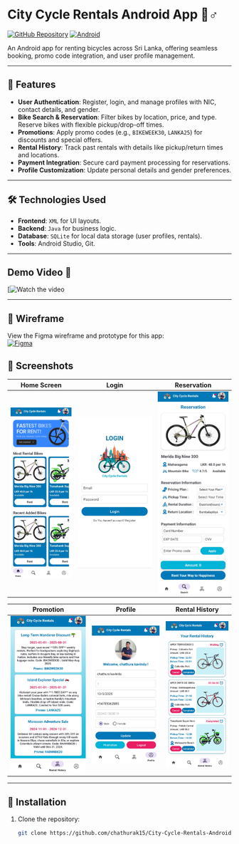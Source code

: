 # City Cycle Rentals Android App 🚴♂️

[![GitHub Repository](https://img.shields.io/badge/Repo-City%20Cycle%20Rentals-blue)](https://github.com/chathurak15/City-Cycle-Rentals-Android-App)
[![Android](https://img.shields.io/badge/Platform-Android-green)](https://www.android.com/)

An Android app for renting bicycles across Sri Lanka, offering seamless booking, promo code integration, and user profile management.

---

## 📱 Features
- **User Authentication**: Register, login, and manage profiles with NIC, contact details, and gender.
- **Bike Search & Reservation**: Filter bikes by location, price, and type. Reserve bikes with flexible pickup/drop-off times.
- **Promotions**: Apply promo codes (e.g., `BIKEWEEK30`, `LANKA25`) for discounts and special offers.
- **Rental History**: Track past rentals with details like pickup/return times and locations.
- **Payment Integration**: Secure card payment processing for reservations.
- **Profile Customization**: Update personal details and gender preferences.

---

## 🛠 Technologies Used
- **Frontend**: `XML` for UI layouts.
- **Backend**: `Java` for business logic.
- **Database**: `SQLite` for local data storage (user profiles, rentals).
- **Tools**: Android Studio, Git.

---

## Demo Video 🎥
[![Watch the video]()

---

## 🎨 Wireframe  
View the Figma wireframe and prototype for this app:  
[![Figma](https://img.shields.io/badge/Figma-Wireframe-%23F24E1E)](https://www.figma.com/design/u6HsML5CRZuv2XobxZPa5N/Bike-Rental?node-id=0-1&t=v1pwpeMOWQ1MpwFa-1)  

## 📸 Screenshots
| Home Screen | Login | Reservation |
|-------------|-------|-------------|
| ![Home](UI/home.jpg) | ![Login](UI/login.jpg) | ![Reservation](UI/reservation.jpg) |

| Promotion | Profile | Rental History |
|-----------|---------|----------------|
| ![Promotion](UI/promotion.jpg) | ![Profile](UI/profile.jpg) | ![Rental History](UI/rental%20History.jpg) |

---

## 🚀 Installation
1. Clone the repository:
   ```bash
   git clone https://github.com/chathurak15/City-Cycle-Rentals-Android-App.git
